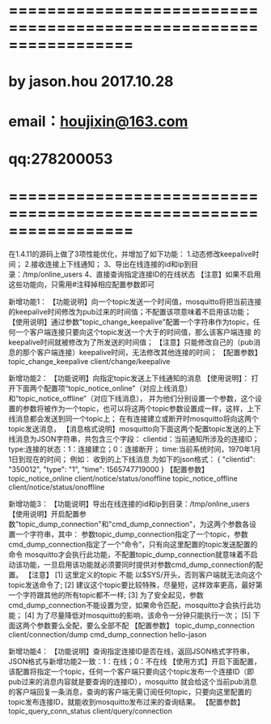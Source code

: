 # =================================================================
#  by jason.hou 2017.10.28
#  email：houjixin@163.com
#  qq:278200053
# =================================================================
在1.4.11的源码上做了3项性能优化，并增加了如下功能：
1.动态修改keepalive时间；
2.接收连接上下线通知；
3、导出在线连接的id和ip到目录：/tmp/online_users
4、直接查询指定连接ID的在线状态
【注意】如果不启用这些功能向，只需用#注释掉相应配置参数即可

新增功能1：
【功能说明】向一个topic发送一个时间值，mosquitto将把当前连接的keepalive时间修改为pub过来的时间值；不配置该项意味着不启用该功能；
【使用说明】通过参数"topic_change_keepalive"配置一个字符串作为topic，任何一个客户端连接只要向这个topic发送一个大于的时间值，那么该客户端连接
的keepalive时间就被修改为了所发送的时间值；
【注意】只能修改自己的（pub消息的那个客户端连接）keepalive时间，无法修改其他连接的时间；
【配置参数】
topic_change_keepalive client/change/keepalive

新增功能2：
【功能说明】向指定topic发送上下线通知的消息
【使用说明】：
打开下面两个配置项“topic_notice_online”（对应上线消息）和“topic_notice_offline”（对应下线消息），
并为他们分别设置一个参数，这个设置的参数将被作为一个topic，也可以将这两个topic参数设置成一样，这样，上下线消息都会发送到同一个topic上；
在有连接建立或断开时mosquitto将向这两个topic发送消息，
【消息格式说明】mosquitto向下面这两个配置topic发送的上下线消息为JSON字符串，共包含三个字段：
clientid：当前通知所涉及的连接ID；
type:连接的状态：1：连接建立；0：连接断开；
time:当前系统时间，1970年1月1日到现在的时间；
例如：
收到的上下线消息
为如下的json格式：
{
	"clientid": "350012",
	"type": "1",
	"time": 1565747719000
}
【配置参数】
topic_notice_online client/notice/status/onoffline
topic_notice_offline client/notice/status/onoffline

新增功能3：
【功能说明】导出在线连接的id和ip到目录：/tmp/online_users
【使用说明】开启配置参数"topic_dump_connection"和"cmd_dump_connection"，为这两个参数各设置一个字符串，其中：
参数topic_dump_connection指定了一个topic，参数cmd_dump_connection指定了一个“命令”，只有向这里配置的topic发送配置的命令
mosquitto才会执行此功能，不配置topic_dump_connection就意味着不启动该功能，一旦启用该功能就必须要同时提供对参数cmd_dump_connection的配置。
【注意】
[1] 这里定义的topic 不能 以$SYS/开头，否则客户端就无法向这个topic发送命令了;
[2] 建议这个topic要比较特殊，尽量短，这样效率更高，最好第一个字符跟其他的所有topic都不一样;
[3] 为了安全起见，参数cmd_dump_connection不能设置为空，如果命令匹配，mosquitto才会执行此功能；
[4] 为了尽量降低对mosquitto的影响，该命令一分钟只能执行一次；
[5] 下面这两个参数要么全配，要么全部不配
【配置参数】
topic_dump_connection client/connection/dump
cmd_dump_connection hello-jason

新增功能4：
【功能说明】查询指定连接ID是否在线，返回JSON格式字符串，JSON格式与新增功能2一致：1：在线；0：不在线
【使用方式】开启下面配置，该配置将指定一个topic，任何一个客户端只要向这个topic发布一个连接ID（即pub过来的消息内容就是要查询的连接ID），mosquitto
就会给这个当前pub消息的客户端回复一条消息，查询的客户端无需订阅任何topic，只要向这里配置的topic发布连接ID，就能收到mosquitto发布过来的查询结果。
【配置参数】
topic_query_conn_status client/query/connection
